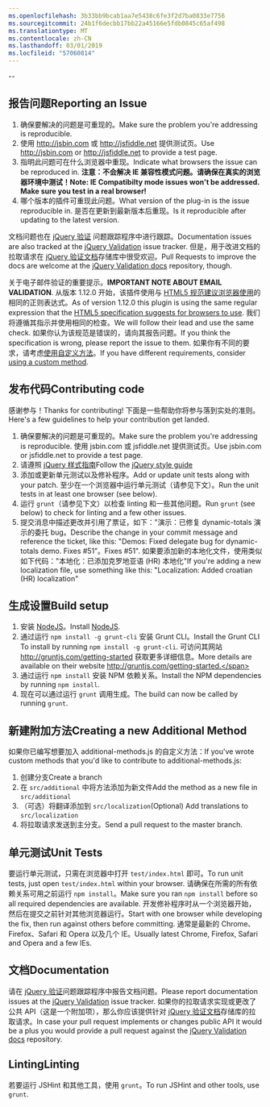 ```yaml
---
ms.openlocfilehash: 3b33bb9bcab1aa7e5438c6fe3f2d7ba0833e7756
ms.sourcegitcommit: 24b1f6decbb17bb22a45166e5fdb0845c65af498
ms.translationtype: MT
ms.contentlocale: zh-CN
ms.lasthandoff: 03/01/2019
ms.locfileid: "57060814"
---
```

--

## <a name="reporting-an-issue"></a><span data-ttu-id="a73fc-101">报告问题</span><span class="sxs-lookup"><span data-stu-id="a73fc-101">Reporting an Issue</span></span>

1. <span data-ttu-id="a73fc-102">确保要解决的问题是可重现的。</span><span class="sxs-lookup"><span data-stu-id="a73fc-102">Make sure the problem you're addressing is reproducible.</span></span>
2. <span data-ttu-id="a73fc-103">使用 http://jsbin.com 或 http://jsfiddle.net 提供测试页。</span><span class="sxs-lookup"><span data-stu-id="a73fc-103">Use http://jsbin.com or http://jsfiddle.net to provide a test page.</span></span>
3. <span data-ttu-id="a73fc-104">指明此问题可在什么浏览器中重现。</span><span class="sxs-lookup"><span data-stu-id="a73fc-104">Indicate what browsers the issue can be reproduced in.</span></span> <span data-ttu-id="a73fc-105">**注意：不会解决 IE 兼容性模式问题。请确保在真实的浏览器环境中测试！**</span><span class="sxs-lookup"><span data-stu-id="a73fc-105">**Note: IE Compatibilty mode issues won't be addressed. Make sure you test in a real browser!**</span></span>
4. <span data-ttu-id="a73fc-106">哪个版本的插件可重现此问题。</span><span class="sxs-lookup"><span data-stu-id="a73fc-106">What version of the plug-in is the issue reproducible in.</span></span> <span data-ttu-id="a73fc-107">是否在更新到最新版本后重现。</span><span class="sxs-lookup"><span data-stu-id="a73fc-107">Is it reproducible after updating to the latest version.</span></span>

<span data-ttu-id="a73fc-108">文档问题也在 [jQuery 验证](https://github.com/jzaefferer/jquery-validation/issues) 问题跟踪程序中进行跟踪。</span><span class="sxs-lookup"><span data-stu-id="a73fc-108">Documentation issues are also tracked at the [jQuery Validation](https://github.com/jzaefferer/jquery-validation/issues) issue tracker.</span></span>
<span data-ttu-id="a73fc-109">但是，用于改进文档的拉取请求在 [jQuery 验证文档](https://github.com/jzaefferer/validation-content)存储库中很受欢迎。</span><span class="sxs-lookup"><span data-stu-id="a73fc-109">Pull Requests to improve the docs are welcome at the [jQuery Validation docs](https://github.com/jzaefferer/validation-content) repository, though.</span></span>

<span data-ttu-id="a73fc-110">关于电子邮件验证的重要提示。</span><span class="sxs-lookup"><span data-stu-id="a73fc-110">**IMPORTANT NOTE ABOUT EMAIL VALIDATION**.</span></span> <span data-ttu-id="a73fc-111">从版本 1.12.0 开始，该插件使用与 [HTML5 规范建议浏览器使用](https://html.spec.whatwg.org/multipage/forms.html#valid-e-mail-address)的相同的正则表达式。</span><span class="sxs-lookup"><span data-stu-id="a73fc-111">As of version 1.12.0 this plugin is using the same regular expression that the [HTML5 specification suggests for browsers to use](https://html.spec.whatwg.org/multipage/forms.html#valid-e-mail-address).</span></span> <span data-ttu-id="a73fc-112">我们将遵循其指示并使用相同的检查。</span><span class="sxs-lookup"><span data-stu-id="a73fc-112">We will follow their lead and use the same check.</span></span> <span data-ttu-id="a73fc-113">如果你认为该规范是错误的，请向其报告问题。</span><span class="sxs-lookup"><span data-stu-id="a73fc-113">If you think the specification is wrong, please report the issue to them.</span></span> <span data-ttu-id="a73fc-114">如果你有不同的要求，请考虑[使用自定义方法](http://jqueryvalidation.org/jQuery.validator.addMethod/)。</span><span class="sxs-lookup"><span data-stu-id="a73fc-114">If you have different requirements, consider [using a custom method](http://jqueryvalidation.org/jQuery.validator.addMethod/).</span></span>

## <a name="contributing-code"></a><span data-ttu-id="a73fc-115">发布代码</span><span class="sxs-lookup"><span data-stu-id="a73fc-115">Contributing code</span></span>

<span data-ttu-id="a73fc-116">感谢参与！</span><span class="sxs-lookup"><span data-stu-id="a73fc-116">Thanks for contributing!</span></span> <span data-ttu-id="a73fc-117">下面是一些帮助你将参与落到实处的准则。</span><span class="sxs-lookup"><span data-stu-id="a73fc-117">Here's a few guidelines to help your contribution get landed.</span></span>

1. <span data-ttu-id="a73fc-118">确保要解决的问题是可重现的。</span><span class="sxs-lookup"><span data-stu-id="a73fc-118">Make sure the problem you're addressing is reproducible.</span></span> <span data-ttu-id="a73fc-119">使用 jsbin.com 或 jsfiddle.net 提供测试页。</span><span class="sxs-lookup"><span data-stu-id="a73fc-119">Use jsbin.com or jsfiddle.net to provide a test page.</span></span>
2. <span data-ttu-id="a73fc-120">请遵照 [jQuery 样式指南](http://contribute.jquery.com/style-guides/js)</span><span class="sxs-lookup"><span data-stu-id="a73fc-120">Follow the [jQuery style guide](http://contribute.jquery.com/style-guides/js)</span></span>
3. <span data-ttu-id="a73fc-121">添加或更新单元测试以及修补程序。</span><span class="sxs-lookup"><span data-stu-id="a73fc-121">Add or update unit tests along with your patch.</span></span> <span data-ttu-id="a73fc-122">至少在一个浏览器中运行单元测试（请参见下文）。</span><span class="sxs-lookup"><span data-stu-id="a73fc-122">Run the unit tests in at least one browser (see below).</span></span>
4. <span data-ttu-id="a73fc-123">运行 `grunt`（请参见下文）以检查 linting 和一些其他问题。</span><span class="sxs-lookup"><span data-stu-id="a73fc-123">Run `grunt` (see below) to check for linting and a few other issues.</span></span>
5. <span data-ttu-id="a73fc-124">提交消息中描述更改并引用了票证，如下："演示：已修复 dynamic-totals 演示的委托 bug。</span><span class="sxs-lookup"><span data-stu-id="a73fc-124">Describe the change in your commit message and reference the ticket, like this: "Demos: Fixed delegate bug for dynamic-totals demo.</span></span> <span data-ttu-id="a73fc-125">Fixes #51”。</span><span class="sxs-lookup"><span data-stu-id="a73fc-125">Fixes #51".</span></span> <span data-ttu-id="a73fc-126">如果要添加新的本地化文件，使用类似如下代码："本地化：已添加克罗地亚语 (HR) 本地化"</span><span class="sxs-lookup"><span data-stu-id="a73fc-126">If you're adding a new localization file, use something like this: "Localization: Added croatian (HR) localization"</span></span>

## <a name="build-setup"></a><span data-ttu-id="a73fc-127">生成设置</span><span class="sxs-lookup"><span data-stu-id="a73fc-127">Build setup</span></span>

1. <span data-ttu-id="a73fc-128">安装 [NodeJS](http://nodejs.org)。</span><span class="sxs-lookup"><span data-stu-id="a73fc-128">Install [NodeJS](http://nodejs.org).</span></span>
2. <span data-ttu-id="a73fc-129">通过运行 `npm install -g grunt-cli` 安装 Grunt CLI。</span><span class="sxs-lookup"><span data-stu-id="a73fc-129">Install the Grunt CLI To install by running `npm install -g grunt-cli`.</span></span> <span data-ttu-id="a73fc-130">可访问其网站 http://gruntjs.com/getting-started 获取更多详细信息。</span><span class="sxs-lookup"><span data-stu-id="a73fc-130">More details are available on their website http://gruntjs.com/getting-started.</span></span>
3. <span data-ttu-id="a73fc-131">通过运行 `npm install` 安装 NPM 依赖关系。</span><span class="sxs-lookup"><span data-stu-id="a73fc-131">Install the NPM dependencies by running `npm install`.</span></span>
4. <span data-ttu-id="a73fc-132">现在可以通过运行 `grunt` 调用生成。</span><span class="sxs-lookup"><span data-stu-id="a73fc-132">The build can now be called by running `grunt`.</span></span>

## <a name="creating-a-new-additional-method"></a><span data-ttu-id="a73fc-133">新建附加方法</span><span class="sxs-lookup"><span data-stu-id="a73fc-133">Creating a new Additional Method</span></span>

<span data-ttu-id="a73fc-134">如果你已编写想要加入 additional-methods.js 的自定义方法：</span><span class="sxs-lookup"><span data-stu-id="a73fc-134">If you've wrote custom methods that you'd like to contribute to additional-methods.js:</span></span>

1. <span data-ttu-id="a73fc-135">创建分支</span><span class="sxs-lookup"><span data-stu-id="a73fc-135">Create a branch</span></span>
2. <span data-ttu-id="a73fc-136">在 `src/additional` 中将方法添加为新文件</span><span class="sxs-lookup"><span data-stu-id="a73fc-136">Add the method as a new file in `src/additional`</span></span>
3. <span data-ttu-id="a73fc-137">（可选）将翻译添加到 `src/localization`</span><span class="sxs-lookup"><span data-stu-id="a73fc-137">(Optional) Add translations to `src/localization`</span></span>
4. <span data-ttu-id="a73fc-138">将拉取请求发送到主分支。</span><span class="sxs-lookup"><span data-stu-id="a73fc-138">Send a pull request to the master branch.</span></span>

## <a name="unit-tests"></a><span data-ttu-id="a73fc-139">单元测试</span><span class="sxs-lookup"><span data-stu-id="a73fc-139">Unit Tests</span></span>

<span data-ttu-id="a73fc-140">要运行单元测试，只需在浏览器中打开 `test/index.html` 即可。</span><span class="sxs-lookup"><span data-stu-id="a73fc-140">To run unit tests, just open `test/index.html` within your browser.</span></span> <span data-ttu-id="a73fc-141">请确保在所需的所有依赖关系可用之前运行 `npm install`。</span><span class="sxs-lookup"><span data-stu-id="a73fc-141">Make sure you ran `npm install` before so all required dependencies are available.</span></span>
<span data-ttu-id="a73fc-142">开发修补程序时从一个浏览器开始，然后在提交之前针对其他浏览器运行。</span><span class="sxs-lookup"><span data-stu-id="a73fc-142">Start with one browser while developing the fix, then run against others before committing.</span></span> <span data-ttu-id="a73fc-143">通常是最新的 Chrome、Firefox、Safari 和 Opera 以及几个 IE。</span><span class="sxs-lookup"><span data-stu-id="a73fc-143">Usually latest Chrome, Firefox, Safari and Opera and a few IEs.</span></span>

## <a name="documentation"></a><span data-ttu-id="a73fc-144">文档</span><span class="sxs-lookup"><span data-stu-id="a73fc-144">Documentation</span></span>

<span data-ttu-id="a73fc-145">请在 [jQuery 验证](https://github.com/jzaefferer/jquery-validation/issues)问题跟踪程序中报告文档问题。</span><span class="sxs-lookup"><span data-stu-id="a73fc-145">Please report documentation issues at the [jQuery Validation](https://github.com/jzaefferer/jquery-validation/issues) issue tracker.</span></span>
<span data-ttu-id="a73fc-146">如果你的拉取请求实现或更改了公共 API（这是一个附加项），那么你应该提供针对 [jQuery 验证文档](https://github.com/jzaefferer/validation-content)存储库的拉取请求。</span><span class="sxs-lookup"><span data-stu-id="a73fc-146">In case your pull request implements or changes public API it would be a plus you would provide a pull request against the [jQuery Validation docs](https://github.com/jzaefferer/validation-content) repository.</span></span>

## <a name="linting"></a><span data-ttu-id="a73fc-147">Linting</span><span class="sxs-lookup"><span data-stu-id="a73fc-147">Linting</span></span>

<span data-ttu-id="a73fc-148">若要运行 JSHint 和其他工具，使用 `grunt`。</span><span class="sxs-lookup"><span data-stu-id="a73fc-148">To run JSHint and other tools, use `grunt`.</span></span>
